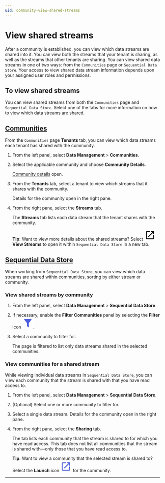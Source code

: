 ```yaml
---
uid: community-view-shared-streams
---
```


# View shared streams

After a community is established, you can view which data streams are shared into it. You can view both the streams that your tenant is sharing, as well as the streams that other tenants are sharing. You can view shared data streams in one of two ways: from the `Communities` page or `Sequential Data Store`. Your access to view shared data stream information depends upon your assigned user roles and permissions.

## To view shared streams

You can view shared streams from both the `Communities` page and `Sequential Data Store`. Select one of the tabs for more information on how to view which data streams are shared.

## [Communities](#tab/communities)

From the `Communities` page **Tenants** tab, you can view which data streams each tenant has shared with the community.

1. From the left panel, select **Data Management** > **Communities**.

1. Select the applicable community and choose **Community Details**.

    [Community details](xref:community-communities-page#community-details) open.

1. From the **Tenants** tab, select a tenant to view which streams that it shares with the community.

    Details for the community open in the right pane.

1. From the right pane, select the **Streams** tab.

    The **Streams** tab lists each data stream that the tenant shares with the community.

    **Tip:** Want to view more details about the shared streams? Select **![Launch icon](../_icons/default/launch.svg) View Streams** to open it within `Sequential Data Store` in a new tab.

## [Sequential Data Store](#tab/sds)

When working from `Sequential Data Store`, you can view which data streams are shared within communities, sorting by either stream or community.

### View shared streams by community

1. From the left panel, select **Data Management** > **Sequential Data Store**.

1. If necessary, enable the **Filter Communities** panel by selecting the **Filter** icon ![Filter icon](../_icons/branded/filter.svg).

1. Select a community to filter for.

    The page is filtered to list only data streams shared in the selected communities.

### View communities for a shared stream

While viewing individual data streams in `Sequential Data Store`, you can view each community that the stream is shared with that you have read access to.

1. From the left panel, select **Data Management** > **Sequential Data Store**.

1. (Optional) Select one or more community to filter for.

1. Select a single data stream. Details for the community open in the right pane.

1. From the right pane, select the **Sharing** tab.

    The tab lists each community that the stream is shared to for which you have read access. This tab does not list all communities that the stream is shared with—only those that you have read access to.

    **Tip:** Want to view a community that the selected stream is shared to? Select the **Launch** icon ![Launch icon](../_icons/branded/launch.svg) for the community.

***
